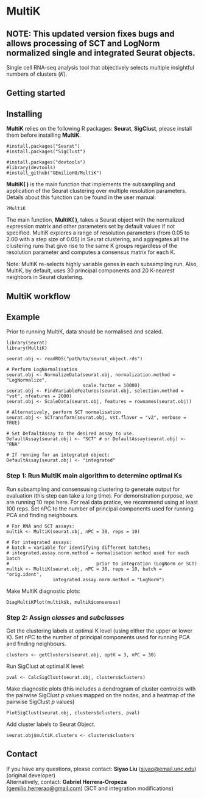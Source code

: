 # MultiK
## NOTE: This updated version fixes bugs and allows processing of SCT and LogNorm normalized single and integrated Seurat objects.
Single cell RNA-seq analysis tool that objectively selects multiple insightful numbers of clusters (*K*).


## Getting started


## Installing
**MultiK** relies on the following R packages: **Seurat**, **SigClust**, please install them before installing **MultiK**.

```{}
#install.packages("Seurat")
#install.packages("SigClust")
```

```{}
#install.packages("devtools")
#library(devtools)
#install_github("GEmilioHO/MultiK")
```

**MultiK( )** is the main function that implements the subsampling and application of the Seurat clustering over multiple resolution parameters. Details about this function can be found in the user manual:

```{}
?MultiK
```


The main function, **MultiK( )**, takes a Seurat object with the normalized expression matrix and other parameters set by default values if not specified. MultiK explores a range of resolution parameters (from 0.05 to 2.00 with a step size of 0.05) in Seurat clustering, and aggregates all the clustering runs that give rise to the same K groups regardless of the resolution parameter and computes a consensus matrix for each K.

Note: MultiK re-selects highly variable genes in each subsampling run. Also, MultiK, by default, uses 30 principal components and 20 K-nearest neighbors in Seurat clustering.  



## MultiK workflow

## Example
Prior to running MultiK, data should be normalised and scaled.
```{}
library(Seurat)
library(MultiK)

seurat.obj <- readRDS("path/to/seurat_object.rds")

# Perform LogNormalisation
seurat.obj <- NormalizeData(seurat.obj, normalization.method = "LogNormalize",
                            scale.factor = 10000)
seurat.obj <- FindVariableFeatures(seurat.obj, selection.method = "vst", nfeatures = 2000)
seurat.obj <- ScaleData(seurat.obj, features = rownames(seurat.obj))

# Alternatively, perform SCT normalisation
seurat.obj <- SCTransform(seurat.obj, vst.flavor = "v2", verbose = TRUE)

# Set DefaultAssay to the desired assay to use.
DefaultAssay(seurat.obj) <- "SCT" # or DefaultAssay(seurat.obj) <- "RNA"

# If running for an integrated object:
DefaultAssay(seurat.obj) <- "integrated"
```
### Step 1: Run **MultiK** main algorithm to determine optimal Ks

Run subsampling and consensusing clustering to generate output for evaluation (this step can take a long time). For demonstration purpose, we are running 10 reps here. For real data pratice, we recommend using at least 100 reps. Set nPC to the number of principal components used for running PCA and finding neighbours.
```{}
# For RNA and SCT assays:
multik <- MultiK(seurat.obj, nPC = 30, reps = 10)

# For integrated assays: 
# batch = variable for identifying different batches;
# integrated.assay.norm.method = normalisation method used for each batch
#                                prior to integration (LogNorm or SCT)
multik <- MultiK(seurat.obj, nPC = 30, reps = 10, batch = "orig.ident",
                 integrated.assay.norm.method = "LogNorm")
```

Make MultiK diagnostic plots: 
```{}
DiagMultiKPlot(multik$k, multik$consensus)
```

### Step 2: Assign _classes_ and _subclasses_

Get the clustering labels at optimal K level (using either the upper or lower K). Set nPC to the number of principal components used for running PCA and finding neighbours.
```{}
clusters <- getClusters(seurat.obj, optK = 3, nPC = 30)
```

Run SigClust at optimal K level:
```{}
pval <- CalcSigClust(seurat.obj, clusters$clusters)
```

Make diagnostic plots (this includes a dendrogram of cluster centroids with the pairwise SigClust _p_ values mapped on the nodes, and a heatmap of the pairwise SigClust _p_ values)
```{}
PlotSigClust(seurat.obj, clusters$clusters, pval)
```

Add cluster labels to Seurat Object.
```{}
seurat.obj$multiK.clusters <- clusters$clusters
```

## Contact
If you have any questions, please contact: **Siyao Liu** (<siyao@email.unc.edu>) (original developer) </br>
Alternatively, contact: **Gabriel Herrera-Oropeza** (<gemilio.herrerao@gmail.com>) (SCT and integration modifications)
